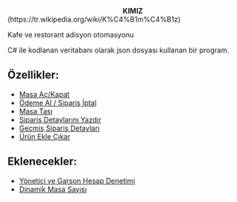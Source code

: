 <center><b>KIMIZ</b></center>
(https://tr.wikipedia.org/wiki/K%C4%B1m%C4%B1z)

Kafe ve restorant adisyon otomasyonu

C# ile kodlanan veritabanı olarak json dosyası kullanan bir program.

## Özellikler:

- [Masa Aç/Kapat ](#masa-ac-kapat)
- [Ödeme Al / Sipariş İptal](#Odeme-al-/-Siparis-Iptal)
- [Masa Taşı](#masa-tasi)
- [Sipariş Detaylarını Yazdır](#Yazdir)
- [Geçmiş Sipariş Detayları](#gecmis-gor)
- [Ürün Ekle Çıkar](#Urun)
## Eklenecekler:
- [Yönetici ve Garson Hesap Denetimi](#admin)
- [Dinamik Masa Sayısı](#masa)

